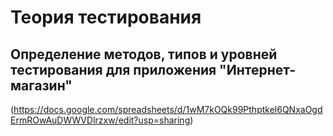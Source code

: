 # Теория тестирования 
## Определение методов, типов и уровней тестирования для приложения "Интернет-магазин"
(https://docs.google.com/spreadsheets/d/1wM7kOQk99Pthptkel6QNxaOgdErmROwAuDWWVDlrzxw/edit?usp=sharing)
